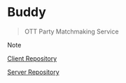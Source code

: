 # Buddy

> OTT Party Matchmaking Service

> [!note]
> [Client Repository](https://github.com/cbnu-buddy/buddy-client)
>
> [Server Repository](https://github.com/cbnu-buddy/buddy-server)

